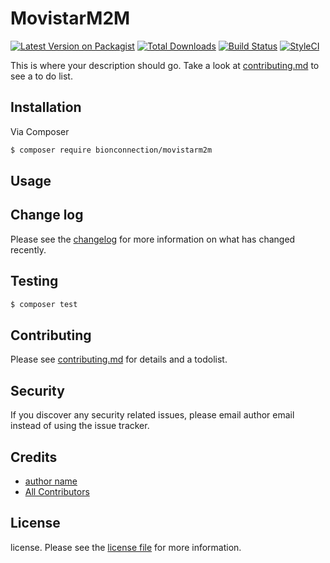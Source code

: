 # MovistarM2M

[![Latest Version on Packagist][ico-version]][link-packagist]
[![Total Downloads][ico-downloads]][link-downloads]
[![Build Status][ico-travis]][link-travis]
[![StyleCI][ico-styleci]][link-styleci]

This is where your description should go. Take a look at [contributing.md](contributing.md) to see a to do list.

## Installation

Via Composer

``` bash
$ composer require bionconnection/movistarm2m
```

## Usage

## Change log

Please see the [changelog](changelog.md) for more information on what has changed recently.

## Testing

``` bash
$ composer test
```

## Contributing

Please see [contributing.md](contributing.md) for details and a todolist.

## Security

If you discover any security related issues, please email author email instead of using the issue tracker.

## Credits

- [author name][link-author]
- [All Contributors][link-contributors]

## License

license. Please see the [license file](license.md) for more information.

[ico-version]: https://img.shields.io/packagist/v/bionconnection/movistarm2m.svg?style=flat-square
[ico-downloads]: https://img.shields.io/packagist/dt/bionconnection/movistarm2m.svg?style=flat-square
[ico-travis]: https://img.shields.io/travis/bionconnection/movistarm2m/master.svg?style=flat-square
[ico-styleci]: https://styleci.io/repos/12345678/shield

[link-packagist]: https://packagist.org/packages/bionconnection/movistarm2m
[link-downloads]: https://packagist.org/packages/bionconnection/movistarm2m
[link-travis]: https://travis-ci.org/bionconnection/movistarm2m
[link-styleci]: https://styleci.io/repos/12345678
[link-author]: https://github.com/bionconnection
[link-contributors]: ../../contributors]